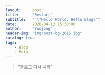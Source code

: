 ```yaml
---
layout:     post
title:      "Restart"
subtitle:   " \"Hello World, Hello Blog\""
date:       2020-04-12 15:30:00
author:     "Yoojong"
header-img: "img/post-bg-2015.jpg"
catalog: true
tags:
    - Blog
    - Meta
---
```


> "블로그 다시 시작"


